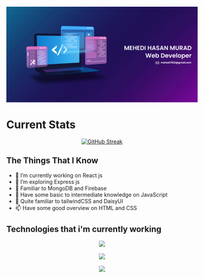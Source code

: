 

![The San Juan Mountains are beautiful!](https://raw.githubusercontent.com/mehedi-murad/mehedi-murad/main/Asset/github.png "Github Cover")

<!-- ### Hi there 👋 -->



# Current Stats

<p align="center">
  <a href="https://git.io/streak-stats"><img src="https://github-readme-streak-stats.herokuapp.com?user=mehedi-murad&theme=shades-of-purple&hide_border=true" alt="GitHub Streak" /></a>
</p>


## The Things That I Know

- 🔭 I’m currently working on React js
- 🌱 I’m exploring Express js
- 👯 Familiar to MongoDB and Firebase
- 🤔 Have some basic to intermediate knowledge on JavaScript
- 💬 Quite familiar to tailwindCSS and DaisyUI
- 📫 Have some good overview on HTML and CSS

## Technologies that i'm currently working

<p align="center">
  <a href="https://skillicons.dev">
    <img src="https://skillicons.dev/icons?i=css,figma,firebase,git,github,html,js,materialui,react,tailwind,vercel,vscode,mongodb,express&perline=5" />
  </a>
</p>

<div align="center">

![](http://github-profile-summary-cards.vercel.app/api/cards/repos-per-language?username=mehedi-murad&theme=moonlight)

![](http://github-profile-summary-cards.vercel.app/api/cards/most-commit-language?username=mehedi-murad&theme=moonlight)
</div>









<!--
**mehedi-murad/mehedi-murad** is a ✨ _special_ ✨ repository because its `README.md` (this file) appears on your GitHub profile.

###The Things That I Know

- 🔭 I’m currently working on React js
- 🌱 I’m exploring Express js
- 👯 Familiar to MongoDB and Firebase
- 🤔 Have some basic to intermediate knowledge on JavaScript
- 💬 Quite familiar to tailwindCSS and DaisyUI
- 📫 Have some good overview on HTML and CSS

-->

